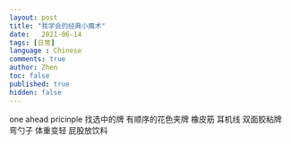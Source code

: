 ```yaml
---
layout: post
title: "我学会的经典小魔术"
date:   2021-06-14
tags: [日常]
language : Chinese
comments: true
author: Zhen
toc: false
published: true
hidden: false
---
```


one ahead pricinple
找选中的牌
有顺序的花色夹牌
橡皮筋
耳机线
双面胶粘牌
弯勺子
体重变轻
屁股放饮料
<!--stackedit_data:
eyJoaXN0b3J5IjpbMzE3MDgzNTQ5XX0=
-->